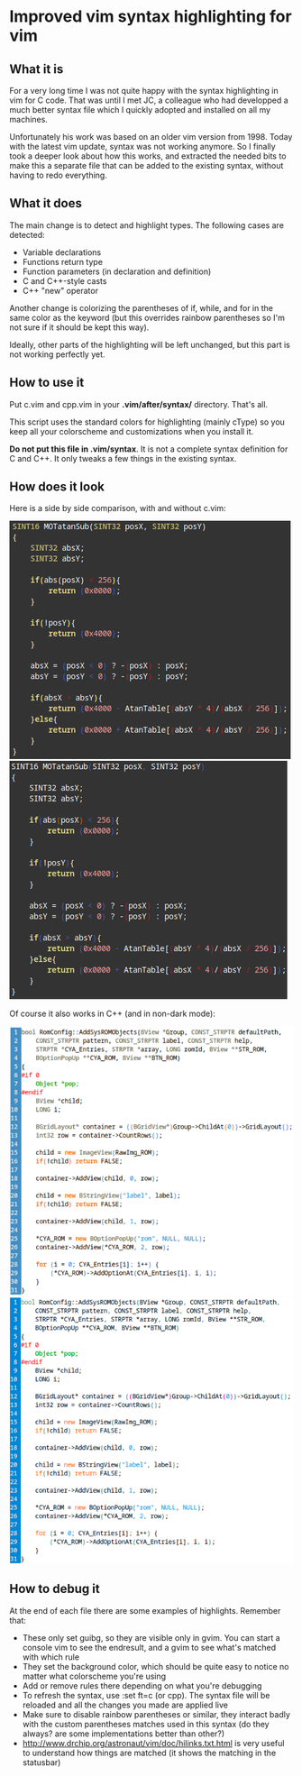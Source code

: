 Improved vim syntax highlighting for vim
========================================

What it is
----------

For a very long time I was not quite happy with the syntax highlighting in vim
for C code. That was until I met JC, a colleague who had developped a much
better syntax file which I quickly adopted and installed on all my machines.

Unfortunately his work was based on an older vim version from 1998.
Today with the latest vim update, syntax was not working anymore. So I finally
took a deeper look about how this works, and extracted the needed bits to make
this a separate file that can be added to the existing syntax, without having
to redo everything.

What it does
------------

The main change is to detect and highlight types. The following cases are detected:
- Variable declarations
- Functions return type
- Function parameters (in declaration and definition)
- C and C++-style casts
- C++ "new" operator

Another change is colorizing the parentheses of if, while, and for in the same
color as the keyword (but this overrides rainbow parentheses so I'm not sure
if it should be kept this way).

Ideally, other parts of the highlighting will be left unchanged, but this
part is not working perfectly yet.

How to use it
-------------

Put c.vim and cpp.vim in your **.vim/after/syntax/** directory. That's all.

This script uses the standard colors for highlighting (mainly cType) so you
keep all your colorscheme and customizations when you install it.

**Do not put this file in .vim/syntax**. It is not a complete syntax definition for C and C++.
It only tweaks a few things in the existing syntax.

How does it look
----------------

Here is a side by side comparison, with and without c.vim:

![](enabled.png) ![](disabled.png)

Of course it also works in C++ (and in non-dark mode):

![](with.cpp.png) ![](without.cpp.png)

How to debug it
---------------

At the end of each file there are some examples of highlights. Remember that:

- These only set guibg, so they are visible only in gvim. You can start a console vim to see the endresult, and a gvim to see what's matched with which rule
- They set the background color, which should be quite easy to notice no matter what colorscheme you're using
- Add or remove rules there depending on what you're debugging
- To refresh the syntax, use :set ft=c (or cpp). The syntax file will be reloaded and all the changes you made are applied live
- Make sure to disable rainbow parentheses or similar, they interact badly with the custom parentheses matches used in this syntax (do they always? are some implementations better than other?)
- http://www.drchip.org/astronaut/vim/doc/hilinks.txt.html is very useful to understand how things are matched (it shows the matching in the statusbar)
